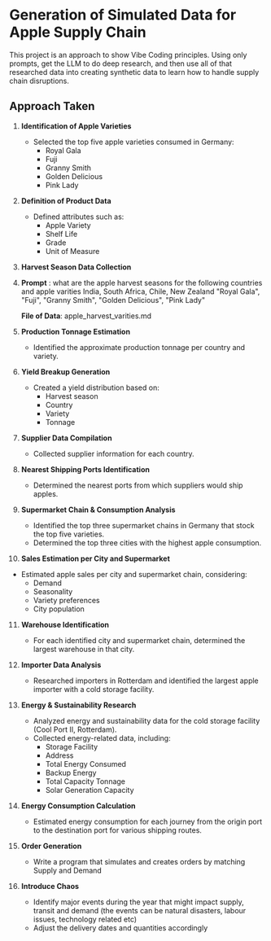 # Generation of Simulated Data for Apple Supply Chain 
This project is an approach to show Vibe Coding principles. Using only prompts, get the LLM to do deep research, and then use all of that researched data into creating synthetic data to learn how to handle supply chain disruptions.

## Approach Taken

1. **Identification of Apple Varieties**
   - Selected the top five apple varieties consumed in Germany:
     - Royal Gala
     - Fuji
     - Granny Smith
     - Golden Delicious
     - Pink Lady

2. **Definition of Product Data**
   - Defined attributes such as:
     - Apple Variety
     - Shelf Life
     - Grade
     - Unit of Measure

3. **Harvest Season Data Collection**
4. 
   **Prompt** : what are the apple harvest seasons for the following countries and apple varities India, South Africa, Chile, New Zealand
        "Royal Gala",
        "Fuji",
        "Granny Smith",
        "Golden Delicious",
        "Pink Lady"

   **File of Data**: apple_harvest_varities.md

5. **Production Tonnage Estimation**
   - Identified the approximate production tonnage per country and variety.

6. **Yield Breakup Generation**
   - Created a yield distribution based on:
     - Harvest season
     - Country
     - Variety
     - Tonnage

7. **Supplier Data Compilation**
   - Collected supplier information for each country.

8. **Nearest Shipping Ports Identification**
   - Determined the nearest ports from which suppliers would ship apples.

9. **Supermarket Chain & Consumption Analysis**
   - Identified the top three supermarket chains in Germany that stock the top five varieties.
   - Determined the top three cities with the highest apple consumption.

10. **Sales Estimation per City and Supermarket**
   - Estimated apple sales per city and supermarket chain, considering:
     - Demand
     - Seasonality
     - Variety preferences
     - City population

11. **Warehouse Identification**
    - For each identified city and supermarket chain, determined the largest warehouse in that city.

12. **Importer Data Analysis**
    - Researched importers in Rotterdam and identified the largest apple importer with a cold storage facility.

13. **Energy & Sustainability Research**
    - Analyzed energy and sustainability data for the cold storage facility (Cool Port II, Rotterdam).
    - Collected energy-related data, including:
      - Storage Facility
      - Address
      - Total Energy Consumed
      - Backup Energy
      - Total Capacity Tonnage
      - Solar Generation Capacity

14. **Energy Consumption Calculation**
    - Estimated energy consumption for each journey from the origin port to the destination port for various shipping routes.
15. **Order Generation**
    - Write a program that simulates and creates orders by matching Supply and Demand
16. **Introduce Chaos**
    - Identify major events during the year that might impact supply, transit and demand (the events can be natural disasters, labour issues, technology related etc)
    - Adjust the delivery dates and quantities accordingly

